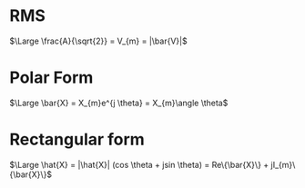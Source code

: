 
# RMS

$\Large \frac{A}{\sqrt{2}} = V_{m} = |\bar{V}|$ 

# Polar Form

$\Large \bar{X} = X_{m}e^{j \theta} = X_{m}\angle \theta$ 

# Rectangular form 

$\Large \hat{X} = |\hat{X}| (cos \theta + jsin \theta) = Re\{\bar{X}\} + jI_{m}\{\bar{X}\}$
